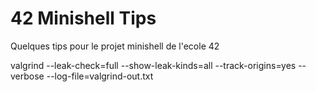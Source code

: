 # 42 Minishell Tips

Quelques tips pour le projet minishell de l'ecole 42

valgrind --leak-check=full --show-leak-kinds=all --track-origins=yes --verbose --log-file=valgrind-out.txt 